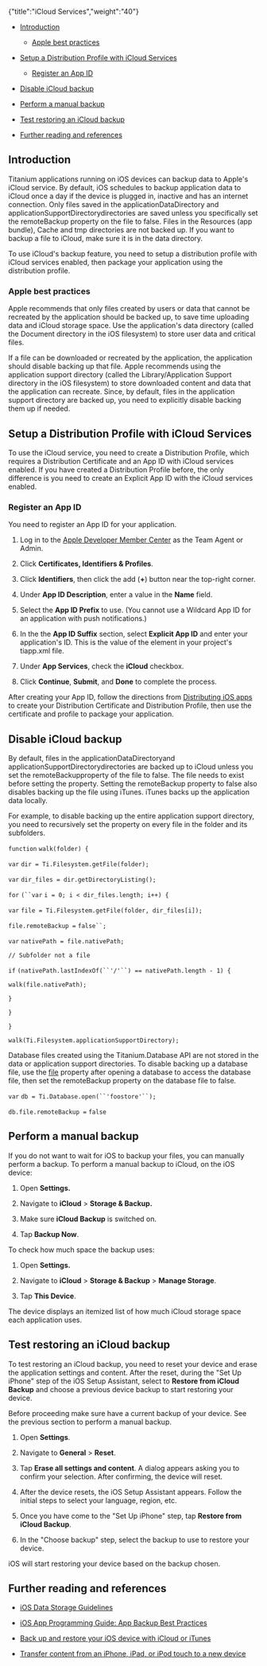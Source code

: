 {"title":"iCloud Services","weight":"40"} 

*   [Introduction](#Introduction)
    
    *   [Apple best practices](#Applebestpractices)
        
*   [Setup a Distribution Profile with iCloud Services](#SetupaDistributionProfilewithiCloudServices)
    
    *   [Register an App ID](#RegisteranAppID)
        
*   [Disable iCloud backup](#DisableiCloudbackup)
    
*   [Perform a manual backup](#Performamanualbackup)
    
*   [Test restoring an iCloud backup](#TestrestoringaniCloudbackup)
    
*   [Further reading and references](#Furtherreadingandreferences)
    

## Introduction

Titanium applications running on iOS devices can backup data to Apple's iCloud service. By default, iOS schedules to backup application data to iCloud once a day if the device is plugged in, inactive and has an internet connection. Only files saved in the applicationDataDirectory and applicationSupportDirectorydirectories are saved unless you specifically set the remoteBackup property on the file to false. Files in the Resources (app bundle), Cache and tmp directories are not backed up. If you want to backup a file to iCloud, make sure it is in the data directory.

To use iCloud's backup feature, you need to setup a distribution profile with iCloud services enabled, then package your application using the distribution profile.

### Apple best practices

Apple recommends that only files created by users or data that cannot be recreated by the application should be backed up, to save time uploading data and iCloud storage space. Use the application's data directory (called the Document directory in the iOS filesystem) to store user data and critical files.

If a file can be downloaded or recreated by the application, the application should disable backing up that file. Apple recommends using the application support directory (called the Library/Application Support directory in the iOS filesystem) to store downloaded content and data that the application can recreate. Since, by default, files in the application support directory are backed up, you need to explicitly disable backing them up if needed.

## Setup a Distribution Profile with iCloud Services

To use the iCloud service, you need to create a Distribution Profile, which requires a Distribution Certificate and an App ID with iCloud services enabled. If you have created a Distribution Profile before, the only difference is you need to create an Explicit App ID with the iCloud services enabled.

### Register an App ID

You need to register an App ID for your application.

1.  Log in to the [Apple Developer Member Center](https://developer.apple.com/membercenter/) as the Team Agent or Admin.
    
2.  Click **Certificates, Identifiers & Profiles**.
    
3.  Click **Identifiers**, then click the add (**+**) button near the top-right corner.
    
4.  Under **App ID Description**, enter a value in the **Name** field.
    
5.  Select the **App ID Prefix** to use. (You cannot use a Wildcard App ID for an application with push notifications.)
    
6.  In the the **App ID Suffix** section, select **Explicit App ID** and enter your application's ID. This is the value of the <id> element in your project's tiapp.xml file.
    
7.  Under **App Services**, check the **iCloud** checkbox.
    
8.  Click **Continue**, **Submit**, and **Done** to complete the process.
    

After creating your App ID, follow the directions from [Distributing iOS apps](/docs/appc/Titanium_SDK/Titanium_SDK_Guide/Preparing_for_Distribution/Distributing_iOS_apps/) to create your Distribution Certificate and Distribution Profile, then use the certificate and profile to package your application.

## Disable iCloud backup

By default, files in the applicationDataDirectoryand applicationSupportDirectorydirectories are backed up to iCloud unless you set the remoteBackupproperty of the file to false. The file needs to exist before setting the property. Setting the remoteBackup property to false also disables backing up the file using iTunes. iTunes backs up the application data locally.

For example, to disable backing up the entire application support directory, you need to recursively set the property on every file in the folder and its subfolders.

`function` `walk(folder) {`

`var` `dir = Ti.Filesystem.getFile(folder);`

`var` `dir_files = dir.getDirectoryListing();`

`for` `(``var` `i = 0; i < dir_files.length; i++) {`

`var` `file = Ti.Filesystem.getFile(folder, dir_files[i]);`

`file.remoteBackup =` `false``;`

`var` `nativePath = file.nativePath;`

`// Subfolder not a file`

`if` `(nativePath.lastIndexOf(``'/'``) == nativePath.length - 1) {`

`walk(file.nativePath);`

`}`

`}`

`}`

`walk(Ti.Filesystem.applicationSupportDirectory);`

Database files created using the Titanium.Database API are not stored in the data or application support directories. To disable backing up a database file, use the [file](#!/api/Titanium.Database.DB-property-file) property after opening a database to access the database file, then set the remoteBackup property on the database file to false.

`var` `db = Ti.Database.open(``'foostore'``);`

`db.file.remoteBackup =` `false`

## Perform a manual backup

If you do not want to wait for iOS to backup your files, you can manually perform a backup. To perform a manual backup to iCloud, on the iOS device:

1.  Open **Settings.**
    
2.  Navigate to **iCloud** > **Storage & Backup.**
    
3.  Make sure **iCloud Backup** is switched on.
    
4.  Tap **Backup Now**.
    

To check how much space the backup uses:

1.  Open **Settings.**
    
2.  Navigate to **iCloud** > **Storage & Backup** \> **Manage Storage**.
    
3.  Tap **This Device**.
    

The device displays an itemized list of how much iCloud storage space each application uses.

## Test restoring an iCloud backup

To test restoring an iCloud backup, you need to reset your device and erase the application settings and content. After the reset, during the "Set Up iPhone"  step of the iOS Setup Assistant, select to **Restore from iCloud Backup** and choose a previous device backup to start restoring your device.

Before proceeding make sure have a current backup of your device. See the previous section to perform a manual backup.

1.  Open **Settings**.
    
2.  Navigate to **General** > **Reset**.
    
3.  Tap **Erase all settings and content**. A dialog appears asking you to confirm your selection. After confirming, the device will reset.
    
4.  After the device resets, the iOS Setup Assistant appears. Follow the initial steps to select your language, region, etc.
    
5.  Once you have come to the "Set Up iPhone" step, tap **Restore from iCloud Backup**.
    
6.  In the "Choose backup" step, select the backup to use to restore your device.
    

iOS will start restoring your device based on the backup chosen.

## Further reading and references

*   [iOS Data Storage Guidelines](https://developer.apple.com/icloud/documentation/data-storage/index.html)
    
*   [iOS App Programming Guide: App Backup Best Practices](https://developer.apple.com/library/ios/documentation/iPhone/Conceptual/iPhoneOSProgrammingGuide/PerformanceTuning/PerformanceTuning.html#//apple_ref/doc/uid/TP40007072-CH8-SW9)
    
*   [Back up and restore your iOS device with iCloud or iTunes](http://support.apple.com/kb/HT1766)
    
*   [Transfer content from an iPhone, iPad, or iPod touch to a new device](http://support.apple.com/kb/ht2109)